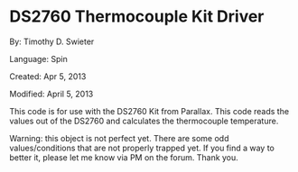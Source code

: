 # DS2760 Thermocouple Kit Driver

By: Timothy D. Swieter

Language: Spin

Created: Apr 5, 2013

Modified: April 5, 2013

This code is for use with the DS2760 Kit from Parallax. This code reads the values out of the DS2760 and calculates the thermocouple temperature.

Warning: this object is not perfect yet. There are some odd values/conditions that are not properly trapped yet. If you find a way to better it, please let me know via PM on the forum. Thank you.

